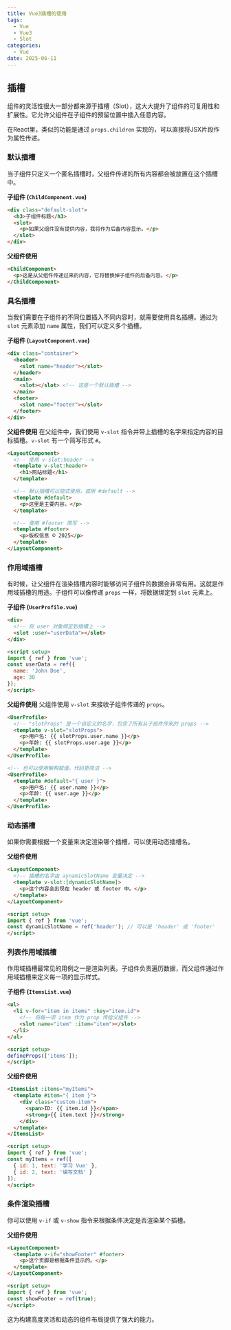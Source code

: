 ```yaml
---
title: Vue3插槽的使用
tags:
  - Vue
  - Vue3
  - Slot
categories:
  - Vue
date: 2025-06-11
---
```

## 插槽

组件的灵活性很大一部分都来源于插槽（Slot），这大大提升了组件的可复用性和扩展性。它允许父组件在子组件的预留位置中插入任意内容。

在React里，类似的功能是通过 `props.children` 实现的，可以直接将JSX片段作为属性传递。

### 默认插槽

当子组件只定义一个匿名插槽时，父组件传递的所有内容都会被放置在这个插槽中。

**子组件 (`ChildComponent.vue`)**
```html
<div class="default-slot">
  <h3>子组件标题</h3>
  <slot>
    <p>如果父组件没有提供内容，我将作为后备内容显示。</p>
  </slot>
</div>
```

**父组件使用**
```html
<ChildComponent>
  <p>这是从父组件传递过来的内容，它将替换掉子组件的后备内容。</p>
</ChildComponent>
```

### 具名插槽

当我们需要在子组件的不同位置插入不同内容时，就需要使用具名插槽。通过为 `slot` 元素添加 `name` 属性，我们可以定义多个插槽。

**子组件 (`LayoutComponent.vue`)**
```html
<div class="container">
  <header>
    <slot name="header"></slot>
  </header>
  <main>
    <slot></slot> <!-- 这是一个默认插槽 -->
  </main>
  <footer>
    <slot name="footer"></slot>
  </footer>
</div>
```

**父组件使用**
在父组件中，我们使用 `v-slot` 指令并带上插槽的名字来指定内容的目标插槽。`v-slot` 有一个简写形式 `#`。

```html
<LayoutComponent>
  <!-- 使用 v-slot:header -->
  <template v-slot:header>
    <h1>网站标题</h1>
  </template>

  <!-- 默认插槽可以隐式使用，或用 #default -->
  <template #default>
    <p>这里是主要内容。</p>
  </template>

  <!-- 使用 #footer 简写 -->
  <template #footer>
    <p>版权信息 © 2025</p>
  </template>
</LayoutComponent>
```

### 作用域插槽

有时候，让父组件在渲染插槽内容时能够访问子组件的数据会非常有用。这就是作用域插槽的用途。子组件可以像传递 `props` 一样，将数据绑定到 `slot` 元素上。

**子组件 (`UserProfile.vue`)**
```html
<div>
  <!-- 将 user 对象绑定到插槽上 -->
  <slot :user="userData"></slot>
</div>

<script setup>
import { ref } from 'vue';
const userData = ref({
  name: 'John Doe',
  age: 30
});
</script>
```

**父组件使用**
父组件使用 `v-slot` 来接收子组件传递的 `props`。

```html
<UserProfile>
  <!-- "slotProps" 是一个自定义的名字，包含了所有从子组件传来的 props -->
  <template v-slot="slotProps">
    <p>用户名: {{ slotProps.user.name }}</p>
    <p>年龄: {{ slotProps.user.age }}</p>
  </template>
</UserProfile>

<!-- 也可以使用解构赋值，代码更简洁 -->
<UserProfile>
  <template #default="{ user }">
    <p>用户名: {{ user.name }}</p>
    <p>年龄: {{ user.age }}</p>
  </template>
</UserProfile>
```

### 动态插槽

如果你需要根据一个变量来决定渲染哪个插槽，可以使用动态插槽名。

**父组件使用**
```html
<LayoutComponent>
  <!-- 插槽的名字由 aynamicSlotName 变量决定 -->
  <template v-slot:[dynamicSlotName]>
    <p>这个内容会出现在 header 或 footer 中。</p>
  </template>
</LayoutComponent>

<script setup>
import { ref } from 'vue';
const dynamicSlotName = ref('header'); // 可以是 'header' 或 'footer'
</script>
```

### 列表作用域插槽

作用域插槽最常见的用例之一是渲染列表。子组件负责遍历数据，而父组件通过作用域插槽来定义每一项的显示样式。

**子组件 (`ItemsList.vue`)**
```html
<ul>
  <li v-for="item in items" :key="item.id">
    <!-- 将每一项 item 作为 prop 传给父组件 -->
    <slot name="item" :item="item"></slot>
  </li>
</ul>

<script setup>
defineProps(['items']);
</script>
```

**父组件使用**
```html
<ItemsList :items="myItems">
  <template #item="{ item }">
    <div class="custom-item">
      <span>ID: {{ item.id }}</span>
      <strong>{{ item.text }}</strong>
    </div>
  </template>
</ItemsList>

<script setup>
import { ref } from 'vue';
const myItems = ref([
  { id: 1, text: '学习 Vue' },
  { id: 2, text: '编写文档' }
]);
</script>
```

### 条件渲染插槽

你可以使用 `v-if` 或 `v-show` 指令来根据条件决定是否渲染某个插槽。

**父组件使用**
```html
<LayoutComponent>
  <template v-if="showFooter" #footer>
    <p>这个页脚是根据条件显示的。</p>
  </template>
</LayoutComponent>

<script setup>
import { ref } from 'vue';
const showFooter = ref(true);
</script>
```
这为构建高度灵活和动态的组件布局提供了强大的能力。